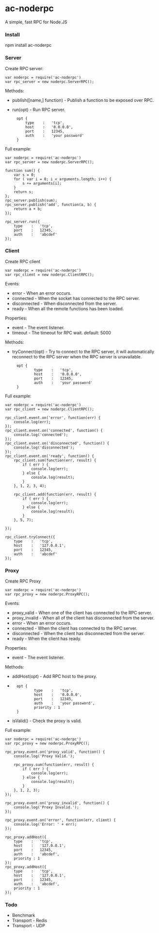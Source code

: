 # ac-noderpc
A simple, fast RPC for Node.JS

### Install

npm install ac-noderpc

### Server

Create RPC server:

	var noderpc = require('ac-noderpc')
	var rpc_server = new noderpc.ServerRPC();

Methods:

* publish([name,] function) -  Publish a function to be exposed over RPC.
* run(opt) -  Run RPC server.

		opt {
			type    :   'tcp',
			host	:   '0.0.0.0',
    		port    :   12345,
    		auth    :   'your password'
		}

Full example:

	var noderpc = require('ac-noderpc')
	var rpc_server = new noderpc.ServerRPC();

	function sum() {
	    var s = 0;
	    for ( var i = 0; i < arguments.length; i++) {
	        s += arguments[i];
	    }
	    return s;
	};
	rpc_server.publish(sum);
	rpc_server.publish('add', function(a, b) {
	    return a + b;
	});

	rpc_server.run({
	    type    :   'tcp',
	    port    :   12345,
	    auth    :   'abcdef'
	});

### Client


Create RPC client

	var noderpc = require('ac-noderpc')
	var rpc_client = new noderpc.ClientRPC();

Events:

* error - When an error occurs.
* connected - When the socket has connected to the RPC server.
* disconnected - When disconnected from the server.
* ready - When all the remote functions has been loaded.

Properties:

* event - The event listener.
* timeout - The timeout for RPC wait. default: 5000

Methods:

* tryConnect(opt) - Try to connect to the RPC server, it will automatically reconnect to the RPC server when the RPC server is unavailable.

		opt {
				type    :   'tcp',
				host	:   '0.0.0.0',
	    		port    :   12345,
	    		auth    :   'your password'
		}


Full example:

	var noderpc = require('ac-noderpc')
	var rpc_client = new noderpc.ClientRPC();

	rpc_client.event.on('error', function(err) {
	    console.log(err);
	});
	rpc_client.event.on('connected', function() {
	    console.log('connected');
	});
	rpc_client.event.on('disconnected', function() {
	    console.log('disconnected');
	});
	rpc_client.event.on('ready', function() {
	    rpc_client.sum(function(err, result) {
	        if ( err ) {
	            console.log(err);
	        } else {
	            console.log(result);
	        }
	    }, 1, 2, 3, 4);
	
	    rpc_client.add(function(err, result) {
	        if ( err ) {
	            console.log(err);
	        } else {
	            console.log(result);
	        }
	    }, 5, 7);
	
	});

	rpc_client.tryConnect({
	    type    :   'tcp',
	    host    :   '127.0.0.1',
	    port    :   12345,
	    auth    :   'abcdef'
	});

### Proxy

Create RPC Proxy

	var noderpc = require('ac-noderpc')
	var rpc_proxy = new noderpc.ProxyRPC();

Events:

* proxy_valid - When one of the client has connected to the RPC server.
* proxy_invalid - When all of the client has disconnected from the server.
* error - When an error occurs.
* connected - When the client has connected to the RPC server.
* disconnected - When the client has disconnected from the server.
* ready - When the client has ready.

Properties:

* event - The event listener.

Methods:

* addHost(opt) - Add RPC host to the proxy.
* 
		opt {
				type    :   'tcp',
				host	:   '0.0.0.0',
	    		port    :   12345,
	    		auth    :   'your password',
				priority : 1
		}

* isValid() - Check the proxy is valid.

Full example:

	var noderpc = require('ac-noderpc')
	var rpc_proxy = new noderpc.ProxyRPC();

	rpc_proxy.event.on('proxy_valid', function() {
	    console.log('Proxy Valid.');
	
	    rpc_proxy.sum(function(err, result) {
	        if ( err ) {
	            console.log(err);
	        } else {
	            console.log(result);
	        }
	    }, 1, 2, 3);
	});
	
	rpc_proxy.event.on('proxy_invalid', function() {
	    console.log('Proxy Invalid.');
	});
	
	rpc_proxy.event.on('error', function(err, client) {
	    console.log('Error: ' + err);
	});
	
	rpc_proxy.addHost({
	    type    :   'tcp',
	    host    :   '127.0.0.1',
	    port    :   12345,
	    auth    :   'abcdef',
	    priority : 1
	});
	rpc_proxy.addHost({
	    type    :   'tcp',
	    host    :   '127.0.0.1',
	    port    :   12345,
	    auth    :   'abcdef',
	    priority : 1
	});

### Todo

* Benchmark
* Transport - Redis
* Transport - UDP
